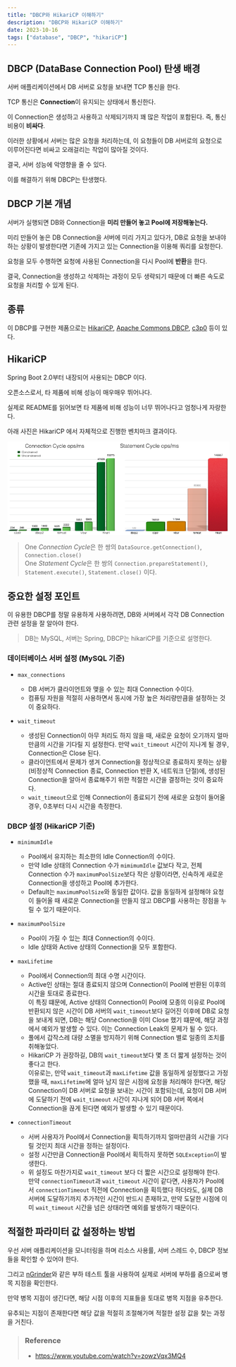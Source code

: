 ```yaml
---
title: "DBCP와 HikariCP 이해하기"
description: "DBCP와 HikariCP 이해하기"
date: 2023-10-16
tags: ["database", "DBCP", "hikariCP"]
---
```


## DBCP (DataBase Connection Pool) 탄생 배경

서버 애플리케이션에서 DB 서버로 요청을 보내면 TCP 통신을 한다.

TCP 통신은 **Connection**이 유지되는 상태에서 통신한다.

이 Connection은 생성하고 사용하고 삭제되기까지 꽤 많은 작업이 포함된다. 즉, 통신 비용이 **비싸다**.

이러한 상황에서 서버는 많은 요청을 처리하는데, 이 요청들이 DB 서버로의 요청으로 이루어진다면 비싸고 오래걸리는 작업이 많아질 것이다.

결국, 서버 성능에 악영향을 줄 수 있다.

이를 해결하기 위해 DBCP는 탄생했다.

## DBCP 기본 개념

서버가 실행되면 DB와 Connection을 **미리 만들어 놓고 Pool에 저장해놓는다.**

미리 만들어 놓은 DB Connection을 서버에 미리 가지고 있다가, DB로 요청을 보내야 하는 상황이 발생한다면 기존에 가지고 있는 Connection을 이용해 쿼리를 요청한다.

요청을 모두 수행하면 요청에 사용된 Connection을 다시 Pool에 **반환**을 한다. 

결국, Connection을 생성하고 삭제하는 과정이 모두 생략되기 때문에 더 빠른 속도로 요청을 처리할 수 있게 된다.

## 종류

이 DBCP를 구현한 제품으로는 [HikariCP](https://github.com/brettwooldridge/HikariCP), [Apache Commons DBCP](https://commons.apache.org/proper/commons-dbcp/), [c3p0](https://github.com/swaldman/c3p0) 등이 있다.

## HikariCP

Spring Boot 2.0부터 내장되어 사용되는 DBCP 이다.

오픈소스로서, 타 제품에 비해 성능이 매우매우 뛰어나다.

실제로 README를 읽어보면 타 제품에 비해 성능이 너무 뛰어나다고 엄청나게 자랑한다.

아래 사진은 HikariCP 에서 자체적으로 진행한 벤치마크 결과이다. 

![자체 벤치마크 결과](result_of_benchmark.png)

> One *Connection Cycle*은 한 쌍의 `DataSource.getConnection()`, `Connection.close()`<br>
> One *Statement Cycle*은 한 쌍의 `Connection.prepareStatement()`, `Statement.execute()`, `Statement.close()` 이다.

## 중요한 설정 포인트

이 유용한 DBCP를 정말 유용하게 사용하려면, DB와 서버에서 각각 DB Connection 관련 설정을 잘 알아야 한다.

> DB는 MySQL, 서버는 Spring, DBCP는 hikariCP를 기준으로 설명한다.

### 데이터베이스 서버 설정 (MySQL 기준)

- `max_connections`
  - DB 서버가 클라이언트와 맺을 수 있는 최대 Connection 수이다.
  - 컴퓨팅 자원을 적절히 사용하면서 동시에 가장 높은 처리량만큼을 설정하는 것이 중요하다.

- `wait_timeout`
  - 생성된 Connection이 아무 처리도 하지 않을 때, 새로운 요청이 오기까지 얼마만큼의 시간을 기다릴 지 설정한다.
    만약 `wait_timeout` 시간이 지나게 될 경우, Connection은 Close 된다.
  - 클라이언트에서 문제가 생겨 Connection을 정상적으로 종료하지 못하는 상황(비정상적 Connection 종료, Connection 반환 X, 네트워크 단절)에, 생성된 Connection을 알아서 종료해주기 위한 적절한 시간을 결정하는 것이 중요하다.
  - `wait_timeout`으로 인해 Connection이 종료되기 전에 새로운 요청이 들어올 경우, 0초부터 다시 시간을 측정한다.

### DBCP 설정 (HikariCP 기준)

- `minimumIdle`
  - Pool에서 유지하는 최소한의 Idle Connection의 수이다.
  - 만약 Idle 상태의 Connection 수가 `mimimumIdle` 값보다 작고, 전체 Connection 수가 `maximumPoolSize`보다 작은 상황이라면, 신속하게 새로운 Connection을 생성하고 Pool에 추가한다.
  - Default는 `maximumPoolSize`와 동일한 값이다. 값을 동일하게 설정해야 요청이 들어올 때 새로운 Connection을 만들지 않고 DBCP를 사용하는 장점을 누릴 수 있기 때문이다.   

- `maximumPoolSize`
  - Pool이 가질 수 있는 최대 Connection의 수이다.
  - Idle 상태와 Active 상태의 Connection을 모두 포함한다.

- `maxLifetime`
  - Pool에서 Connection의 최대 수명 시간이다.
  - Active인 상태는 절대 종료되지 않으며 Connection이 Pool에 반환된 이후의 시간을 토대로 종료한다.<br>
    이 특징 떄문에, Active 상태의 Connection이 Pool에 모종의 이유로 Pool에 반환되지 않은 시간이 DB 서버의 `wait_timeout`보다 길어진 이후에 DB로 요청을 보내게 되면, DB는 해당 Connection을 이미 Close 했기 떄문에, 해당 과정에서 예외가 발생할 수 있다. 이는 Connection Leak의 문제가 될 수 있다. 
  - 풀에서 갑작스레 대량 소멸을 방지하기 위해 Connection 별로 일종의 조치를 취해놓았다.
  - HikariCP 가 권장하길, DB의 `wait_timeout`보다 몇 초 더 짧게 설정하는 것이 좋다고 한다.<br>
    이유로는, 만약 `wait_timeout`과 `maxLifetime` 값을 동일하게 설정했다고 가정했을 때, `maxLifetime`에 얼마 남지 않은 시점에 요청을 처리해야 한다면, 해당 Connection이 DB 서버로 요청을 보내는 시간이 포함되는데, 요청이 DB 서버에 도달하기 전에 `wait_timeout` 시간이 지나게 되어 DB 서버 쪽에서 Connection을 끊게 된다면 예외가 발생할 수 있기 때문이다.

- `connectionTimeout`
  - 서버 사용자가 Pool에서 Connection을 획득하기까지 얼마만큼의 시간을 기다릴 것인지 최대 시간을 정하는 설정이다.
  - 설정 시간만큼 Connection을 Pool에서 획득하지 못하면 `SQLException`이 발생한다.
  - 위 설정도 마찬가지로 `wait_timeout` 보다 더 짧은 시간으로 설정해야 한다.<br>
    만약 `connectionTimeout`과 `wait_timeout` 시간이 같다면, 사용자가 Pool에서 `connectionTimeout` 직전에 Connection을 획득했다 하더라도, 실제 DB 서버에 도달하기까지 추가적인 시간이 반드시 존재하고, 만약 도달한 시점에 이미 `wait_timeout` 시간을 넘은 상태라면 예외를 발생하기 때문이다.

## 적절한 파라미터 값 설정하는 방법

우선 서버 애플리케이션을 모니터링을 하며 리소스 사용률, 서버 스레드 수, DBCP 정보들을 확인할 수 있어야 한다.

그리고 [nGrinder](https://naver.github.io/ngrinder/)와 같은 부하 테스트 툴을 사용하여 실제로 서버에 부하를 줌으로써 병목 지점을 확인한다.

만약 병목 지점이 생긴다면, 해당 시점 이후의 지표들을 토대로 병목 지점을 유추한다.

유추되는 지점이 존재한다면 해당 값을 적절히 조절해가며 적절한 설정 값을 찾는 과정을 거친다.

> ### Reference
> - https://www.youtube.com/watch?v=zowzVqx3MQ4